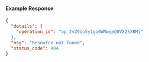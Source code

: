 <!-- Code generated for API Clients. DO NOT EDIT. -->
#### Example Response
```json
{
  "details": {
    "operation_id": "op_2vZ9Uo5y1ga0WMwqmQ0VX2SXBMj"
  },
  "msg": "Resource not found",
  "status_code": 404
}
